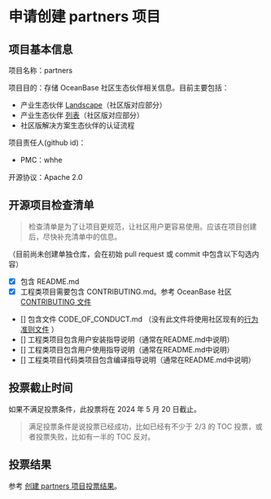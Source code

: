 # 申请创建 partners 项目

## 项目基本信息

项目名称：partners

项目目的：存储 OceanBase 社区生态伙伴相关信息。目前主要包括：
- 产业生态伙伴 [Landscape](https://www.oceanbase.com/partner#ecology)（社区版对应部分）
- 产业生态伙伴 [列表](https://www.oceanbase.com/partner/product-ecology)（社区版对应部分）
- 社区版解决方案生态伙伴的认证流程

项目责任人(github id)：
- PMC：whhe

开源协议：Apache 2.0

## 开源项目检查清单

> 检查清单是为了让项目更规范，让社区用户更容易使用。应该在项目创建后，尽快补充清单中的信息。

（目前尚未创建单独仓库，会在初始 pull request 或 commit 中包含以下勾选内容）
- [x] 包含 README.md
- [x] 工程类项目需要包含 CONTRIBUTING.md。参考 OceanBase 社区 [CONTRIBUTING 文件](https://github.com/oceanbase/.github/blob/main/CONTRIBUTING.md)
- [] 包含文件 CODE_OF_CONDUCT.md （没有此文件将使用社区现有的[行为准则文件](https://github.com/oceanbase/.github/blob/main/CODE_OF_CONDUCT.md) ）
- [] 工程类项目包含用户安装指导说明（通常在README.md中说明）
- [] 工程类项目包含用户使用指导说明（通常在README.md中说明）
- [] 工程类项目代码类项目包含编译指导说明（通常在README.md中说明）

## 投票截止时间

如果不满足投票条件，此投票将在 2024 年 5 月 20 日截止。

> 满足投票条件是说投票已经成功，比如已经有不少于 2/3 的 TOC 投票，或者投票失败，比如有一半的 TOC 反对。


## 投票结果
参考 [创建 partners 项目投票结果](https://github.com/oceanbase/community/pull/3)。
